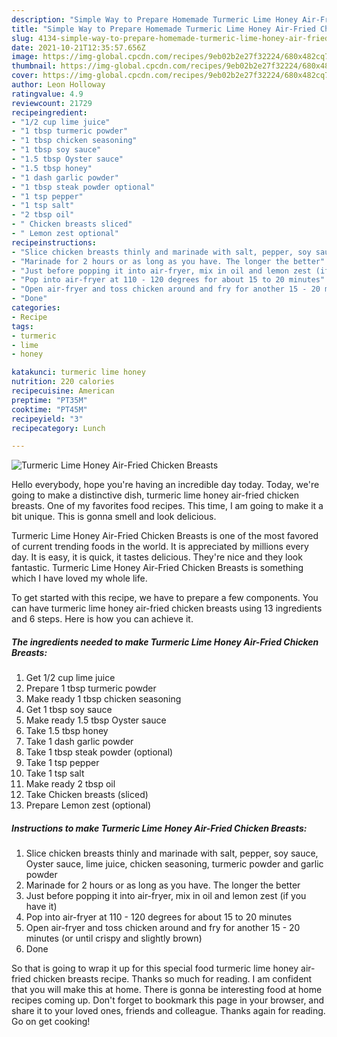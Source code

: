 ```yaml
---
description: "Simple Way to Prepare Homemade Turmeric Lime Honey Air-Fried Chicken Breasts"
title: "Simple Way to Prepare Homemade Turmeric Lime Honey Air-Fried Chicken Breasts"
slug: 4134-simple-way-to-prepare-homemade-turmeric-lime-honey-air-fried-chicken-breasts
date: 2021-10-21T12:35:57.656Z
image: https://img-global.cpcdn.com/recipes/9eb02b2e27f32224/680x482cq70/turmeric-lime-honey-air-fried-chicken-breasts-recipe-main-photo.jpg
thumbnail: https://img-global.cpcdn.com/recipes/9eb02b2e27f32224/680x482cq70/turmeric-lime-honey-air-fried-chicken-breasts-recipe-main-photo.jpg
cover: https://img-global.cpcdn.com/recipes/9eb02b2e27f32224/680x482cq70/turmeric-lime-honey-air-fried-chicken-breasts-recipe-main-photo.jpg
author: Leon Holloway
ratingvalue: 4.9
reviewcount: 21729
recipeingredient:
- "1/2 cup lime juice"
- "1 tbsp turmeric powder"
- "1 tbsp chicken seasoning"
- "1 tbsp soy sauce"
- "1.5 tbsp Oyster sauce"
- "1.5 tbsp honey"
- "1 dash garlic powder"
- "1 tbsp steak powder optional"
- "1 tsp pepper"
- "1 tsp salt"
- "2 tbsp oil"
- " Chicken breasts sliced"
- " Lemon zest optional"
recipeinstructions:
- "Slice chicken breasts thinly and marinade with salt, pepper, soy sauce, Oyster sauce, lime juice, chicken seasoning, turmeric powder and garlic powder"
- "Marinade for 2 hours or as long as you have. The longer the better"
- "Just before popping it into air-fryer, mix in oil and lemon zest (if you have it)"
- "Pop into air-fryer at 110 - 120 degrees for about 15 to 20 minutes"
- "Open air-fryer and toss chicken around and fry for another 15 - 20 minutes (or until crispy and slightly brown)"
- "Done"
categories:
- Recipe
tags:
- turmeric
- lime
- honey

katakunci: turmeric lime honey 
nutrition: 220 calories
recipecuisine: American
preptime: "PT35M"
cooktime: "PT45M"
recipeyield: "3"
recipecategory: Lunch

---
```



![Turmeric Lime Honey Air-Fried Chicken Breasts](https://img-global.cpcdn.com/recipes/9eb02b2e27f32224/680x482cq70/turmeric-lime-honey-air-fried-chicken-breasts-recipe-main-photo.jpg)

Hello everybody, hope you're having an incredible day today. Today, we're going to make a distinctive dish, turmeric lime honey air-fried chicken breasts. One of my favorites food recipes. This time, I am going to make it a bit unique. This is gonna smell and look delicious.

Turmeric Lime Honey Air-Fried Chicken Breasts is one of the most favored of current trending foods in the world. It is appreciated by millions every day. It is easy, it is quick, it tastes delicious. They're nice and they look fantastic. Turmeric Lime Honey Air-Fried Chicken Breasts is something which I have loved my whole life.




To get started with this recipe, we have to prepare a few components. You can have turmeric lime honey air-fried chicken breasts using 13 ingredients and 6 steps. Here is how you can achieve it.

<!--inarticleads1-->

##### The ingredients needed to make Turmeric Lime Honey Air-Fried Chicken Breasts:

1. Get 1/2 cup lime juice
1. Prepare 1 tbsp turmeric powder
1. Make ready 1 tbsp chicken seasoning
1. Get 1 tbsp soy sauce
1. Make ready 1.5 tbsp Oyster sauce
1. Take 1.5 tbsp honey
1. Take 1 dash garlic powder
1. Take 1 tbsp steak powder (optional)
1. Take 1 tsp pepper
1. Take 1 tsp salt
1. Make ready 2 tbsp oil
1. Take  Chicken breasts (sliced)
1. Prepare  Lemon zest (optional)




<!--inarticleads2-->

##### Instructions to make Turmeric Lime Honey Air-Fried Chicken Breasts:

1. Slice chicken breasts thinly and marinade with salt, pepper, soy sauce, Oyster sauce, lime juice, chicken seasoning, turmeric powder and garlic powder
1. Marinade for 2 hours or as long as you have. The longer the better
1. Just before popping it into air-fryer, mix in oil and lemon zest (if you have it)
1. Pop into air-fryer at 110 - 120 degrees for about 15 to 20 minutes
1. Open air-fryer and toss chicken around and fry for another 15 - 20 minutes (or until crispy and slightly brown)
1. Done




So that is going to wrap it up for this special food turmeric lime honey air-fried chicken breasts recipe. Thanks so much for reading. I am confident that you will make this at home. There is gonna be interesting food at home recipes coming up. Don't forget to bookmark this page in your browser, and share it to your loved ones, friends and colleague. Thanks again for reading. Go on get cooking!
